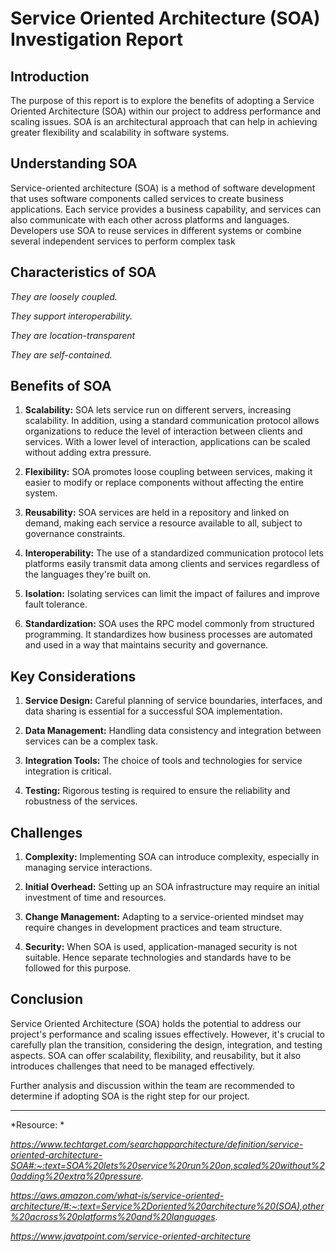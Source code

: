 # Service Oriented Architecture (SOA) Investigation Report

## Introduction

The purpose of this report is to explore the  benefits of adopting a Service Oriented Architecture (SOA) within our project to address performance and scaling issues. SOA is an architectural approach that can help in achieving greater flexibility and scalability in software systems.

## Understanding SOA

Service-oriented architecture (SOA) is a method of software development that uses software components called services to create business applications. Each service provides a business capability, and services can also communicate with each other across platforms and languages. Developers use SOA to reuse services in different systems or combine several independent services to perform complex task

## Characteristics of SOA

*They are loosely coupled.*

*They support interoperability.*

*They are location-transparent*

*They are self-contained.*


## Benefits of SOA

1. **Scalability:** SOA lets service run on different servers, increasing scalability. In addition, using a standard communication protocol allows organizations to reduce the level of interaction between clients and services. With a lower level of interaction, applications can be scaled without adding extra pressure.

2. **Flexibility:** SOA promotes loose coupling between services, making it easier to modify or replace components without affecting the entire system.

3. **Reusability:** SOA services are held in a repository and linked on demand, making each service a resource available to all, subject to governance constraints.

4. **Interoperability:** The use of a standardized communication protocol lets platforms easily transmit data among clients and services regardless of the languages they're built on.

5. **Isolation:** Isolating services can limit the impact of failures and improve fault tolerance.

6. **Standardization:** SOA uses the RPC model commonly from structured programming. It standardizes how business processes are automated and used in a way that maintains security and governance.

## Key Considerations

1. **Service Design:** Careful planning of service boundaries, interfaces, and data sharing is essential for a successful SOA implementation.

2. **Data Management:** Handling data consistency and integration between services can be a complex task.

3. **Integration Tools:** The choice of tools and technologies for service integration is critical.

4. **Testing:** Rigorous testing is required to ensure the reliability and robustness of the services.

## Challenges

1. **Complexity:** Implementing SOA can introduce complexity, especially in managing service interactions.

2. **Initial Overhead:** Setting up an SOA infrastructure may require an initial investment of time and resources.

3. **Change Management:** Adapting to a service-oriented mindset may require changes in development practices and team structure.

4. **Security:** When SOA is used, application-managed security is not suitable. Hence separate technologies and standards have to be followed for this purpose.

## Conclusion

Service Oriented Architecture (SOA) holds the potential to address our project's performance and scaling issues effectively. However, it's crucial to carefully plan the transition, considering the design, integration, and testing aspects. SOA can offer scalability, flexibility, and reusability, but it also introduces challenges that need to be managed effectively.

Further analysis and discussion within the team are recommended to determine if adopting SOA is the right step for our project.

---

*Resource: *

*https://www.techtarget.com/searchapparchitecture/definition/service-oriented-architecture-SOA#:~:text=SOA%20lets%20service%20run%20on,scaled%20without%20adding%20extra%20pressure.*

*https://aws.amazon.com/what-is/service-oriented-architecture/#:~:text=Service%2Doriented%20architecture%20(SOA),other%20across%20platforms%20and%20languages.*

*https://www.javatpoint.com/service-oriented-architecture*


